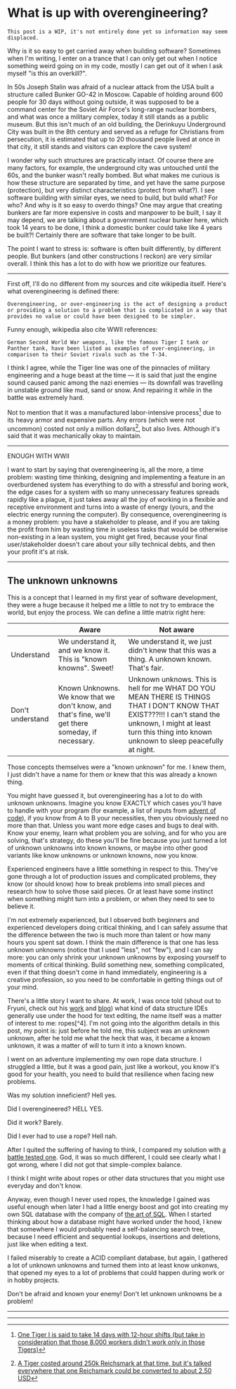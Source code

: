 # What is up with overengineering?

```
This post is a WIP, it's not entirely done yet so information may seem displaced.
```

Why is it so easy to get carried away when building software? Sometimes when I'm writing, I enter on a trance that I can
only get out when I notice something weird going on in my code, mostly I can get out of it when I ask myself "is this an
overkill?".

In 50s Joseph Stalin was afraid of a nuclear attack from the USA built a structure called Bunker GO-42 in Moscow.
Capable of holding around 600 people for 30 days without going outside, it was supposed to be a command center for the
Soviet Air Force's long-range nuclear bombers, and what was once a military complex, today it still stands as a public
museum. But this isn't much of an old building, the Derinkuyu Underground City was built in the 8th century and served
as a refuge for Christians from persecution, it is estimated that up to 20 thousand people lived at once in that city,
it still stands and visitors can explore the cave system!

I wonder why such structures are practically intact. Of course there are many factors, for example, the underground city
was untouched until the 60s, and the bunker wasn't really bombed. But what makes me curious is how these structure are
separated by time, and yet have the same purpose (protection), but very distinct characteristics (protect from what?). I
see software building with similar eyes, we need to build, but build what? For who? And why is it so easy to overdo
things? One may argue that creating bunkers are far more expensive in costs and manpower to be built, I say it may
depend, we are talking about a government nuclear bunker here, which took 14 years to be done, I think a domestic bunker
could take like 4 years be built?! Certainly there are software that take longer to be built.

The point I want to stress is: software is often built differently, by different people. But bunkers (and other
constructions I reckon) are very similar overall. I think this has a lot to do with how we prioritize our features.

---

First off, I'll do no different from my sources and cite wikipedia itself. Here's what overengineering is defined there:

```
Overengineering, or over-engineering is the act of designing a product or providing a solution to a problem that is complicated in a way that provides no value or could have been designed to be simpler.
```

Funny enough, wikipedia also cite WWII references:

```
German Second World War weapons, like the famous Tiger I tank or Panther tank, have been listed as examples of over-engineering, in comparison to their Soviet rivals such as the T-34.
```

I think I agree, while the Tiger line was one of the pinnacles of military engineering and a huge beast at the time — it
is said that just the engine sound caused panic among the nazi enemies — its downfall was travelling in unstable ground
like mud, sand or snow. And repairing it while in the battle was extremely hard.

Not to mention that it was a manufactured labor-intensive process[^2] due to its heavy armor and expensive parts. Any
errors (which were not uncommon) costed not only a million dollars[^3], but also lives. Although it's said that it was
mechanically okay to maintain.

---

ENOUGH WITH WWII

I want to start by saying that overengineering is, all the more, a time problem: wasting time thinking, designing and
implementing a feature in an overburdened system has everything to do with a stressful and boring work, the edge cases
for a system with so many unnecessary features spreads rapidly like a plague, it just takes away all the joy of working
in a flexible and receptive environment and turns into a waste of energy (yours, and the electric energy running the
computer). By consequence, overengineering is a money problem: you have a stakeholder to please, and if you are taking
the profit from him by wasting time in useless tasks that would be otherwise non-existing in a lean system, you might
get fired, because your final user/stakeholder doesn't care about your silly technical debts, and then your profit it's
at risk.

---

## The unknown unknowns

This is a concept that I learned in my first year of software development, they were a huge because it helped me a
little to not try to embrace the world, but enjoy the process. We can define a little matrix right here:

|                  | Aware                                                                                               | Not aware                                                                                                                                                                                                             |
|------------------|-----------------------------------------------------------------------------------------------------|-----------------------------------------------------------------------------------------------------------------------------------------------------------------------------------------------------------------------|
| Understand       | We understand it, and we know it. This is "known knowns". Sweet!                                    | We understand it, we just didn't knew that this was a thing. A unknown known. That's fair.                                                                                                                            |
| Don't understand | Known Unknowns. We know that we don't know, and that's fine, we'll get there someday, if necessary. | Unknown unknows. This is hell for me WHAT DO YOU MEAN THERE IS THINGS THAT I DON'T KNOW THAT EXIST???!!! I can't stand the unknown, I might at least turn this thing into known unknown to sleep peacefully at night. |

Those concepts themselves were a "known unknown" for me. I knew them, I just didn't have a name for them or knew that
this was already a known thing.

You might have guessed it, but overengineering has a lot to do with unknown unknowns. Imagine you know EXACTLY which
cases you'll have to handle with your program (for example, a list of inputs
from [advent of code](https://adventofcode.com)), if you know from A to B your necessities, then you obviously need no
more than that. Unless you want more edge cases and bugs to deal with. Know your enemy, learn what problem you are
solving, and for who you are solving, that's strategy, do these you'll be fine because you just turned a lot of unknown
unknowns into known knowns, or maybe into other good variants like know unknowns or unknown knowns, now you know.

Experienced engineers have a little something in respect to this. They've gone through a lot of production issues and
complicated problems, they know (or should know) how to break problems into small pieces and research how to solve those
said pieces. Or at least have some instinct when something might turn into a problem, or when they need to see to
believe it.

I'm not extremely experienced, but I observed both beginners and experienced developers doing critical thinking, and I
can safely assume that the difference between the two is much more than talent or how many hours you spent sat down. I
think the main difference is that one has less unknown unknowns (notice that I used "less", not "few"), and I can say
more: you can only shrink your unknown unknowns by exposing yourself to moments of critical thinking. Build something
new, something complicated, even if that thing doesn't come in hand immediately, engineering is a creative profession,
so you need to be comfortable in getting things out of your mind.

There's a little story I want to share. At work, I was once told (shout out to Fryuni, check out
his [work](https://github.com/fryuni) and [blog](https://fryuni.dev/)) what kind of data structure IDEs generally use
under the hood for text editing, the name itself was a matter of interest to me: ropes[^4]. I'm not going into the
algorithm details in this post, my point is: just before he told me, this subject was an unknown unknown, after he told
me what the heck that was, it became a known unknown, it was a matter of will to turn it into a known known.

I went on an adventure implementing my own rope data structure. I struggled a little, but it was a good pain, just like
a workout, you know it's good for your health, you need to build that resilience when facing new problems.

Was my solution inneficient? Hell yes.

Did I overengineered? HELL YES.

Did it work? Barely.

Did I ever had to use a rope? Hell nah.

After I quited the suffering of having to think, I compared my solution
with [a battle tested one](https://github.com/zyedidia/rope/blob/master/rope.go). God, it was so much different, I could
see clearly what I got wrong, where I did not got that simple-complex balance.

I think I might write about ropes or other data structures that you might use everyday and don't know.

Anyway, even though I never used ropes, the knowledge I gained was useful enough when later I had a little energy boost
and got into creating my own SQL database with the company
of [the art of SQL](https://www.amazon.com.br/Art-SQL-Stephane-Faroult/dp/0596008945). When I started thinking about how
a database might have worked under the hood, I knew that somewhere I would probably need a self-balancing search tree,
because I need efficient and sequential lookups, insertions and deletions, just like when editing a text.

I failed miserably to create a ACID compliant database, but again, I gathered a lot of unknown unknowns and turned them
into at least know unkonws, that opened my eyes to a lot of problems that could happen during work or in hobby projects.

Don't be afraid and known your enemy! Don't let unknown unknowns be a problem!

---





---

[^1]: [Göbekli Tepe is a sanctuary dated around 9600–7000 BCE, when the last Ice Age was ending!](https://en.wikipedia.org/wiki/Doln%C3%AD_V%C4%9Bstonice#:~:text=a%20small%20settlement%20of%20mammoth%20hunters%20consisting%20of%20huts%20built%20with%20rocks%20and%20mammoth%20bones%20was%20founded%20on%20the%20site%20of%20what%20is%20now%20Doln%C3%AD%20V%C4%9Bstonice)

[^2]: [One Tiger I is said to take 14 days with 12-hour shifts (but take in consideration that those 8.000 workers didn't work only in those Tigers)](https://tankmuseum.org/article/building-a-tiger-tank/#:~:text=They%20worked%20in%20two%2012%20hour%20shifts%2C%20with%20the%20night%20shift%20up%20to%2050%25%20less%20productive%20than%20the%20day%20shift)

[^3]: [A Tiger costed around 250k Reichsmark at that time, but it's talked everywhere that one Reichsmark could be converted to about 2.50 USD](https://tanks-encyclopedia.com/ww2/germany/panzer-vi_tiger.php#:~:text=Each%20Tiger%20was%20calculated%20to%20cost%20RM250%2C800%20(Reichsmarks)%20to%20build%20compared%20to%20just%20RM117%2C100%20for%20a%20Panther%20and%20RM103%2C462%20for%20a%20Panzer%20IV.)
